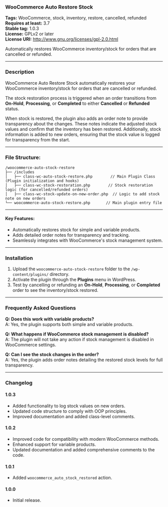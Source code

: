 ### WooCommerce Auto Restore Stock

**Tags:** WooCommerce, stock, inventory, restore, cancelled, refunded\
**Requires at least:** 3.7\
**Stable tag:** 1.0.3\
**License:** GPLv2 or later\
**License URI:** <http://www.gnu.org/licenses/gpl-2.0.html>

Automatically restores WooCommerce inventory/stock for orders that are cancelled or refunded.

---

### Description

WooCommerce Auto Restore Stock automatically restores your WooCommerce inventory/stock for orders that are cancelled or refunded.

The stock restoration process is triggered when an order transitions from **On-Hold**, **Processing**, or **Completed** to either **Cancelled** or **Refunded** status.

When stock is restored, the plugin also adds an order note to provide transparency about the changes. These notes indicate the adjusted stock values and confirm that the inventory has been restored. Additionally, stock information is added to new orders, ensuring that the stock value is logged for transparency from the start.

---

### File Structure:

```
/woocommerce-auto-stock-restore
├── /includes
│   ├── class-wc-auto-stock-restore.php        // Main Plugin Class (Plugin initialization and hooks)
│   ├── class-wc-stock-restoration.php        // Stock restoration logic (for cancelled/refunded orders)
│   ├── class-wc-stock-update-on-new-order.php  // Logic to add stock note on new orders
└── woocommerce-auto-stock-restore.php       // Main plugin entry file      
```

---

#### Key Features:

-   Automatically restores stock for simple and variable products.
-   Adds detailed order notes for transparency and tracking.
-   Seamlessly integrates with WooCommerce's stock management system.

---

### Installation

1.  Upload the `woocommerce-auto-stock-restore` folder to the `/wp-content/plugins/` directory.
2.  Activate the plugin through the **Plugins** menu in WordPress.
3.  Test by cancelling or refunding an **On-Hold**, **Processing**, or **Completed** order to see the inventory/stock restored.

---

### Frequently Asked Questions

**Q: Does this work with variable products?**\
A: Yes, the plugin supports both simple and variable products.

**Q: What happens if WooCommerce stock management is disabled?**\
A: The plugin will not take any action if stock management is disabled in WooCommerce settings.

**Q: Can I see the stock changes in the order?**\
A: Yes, the plugin adds order notes detailing the restored stock levels for full transparency.

---

### Changelog

#### 1.0.3

-   Added functionality to log stock values on new orders.
-   Updated code structure to comply with OOP principles.
-   Improved documentation and added class-level comments.

#### 1.0.2

-   Improved code for compatibility with modern WooCommerce methods.
-   Enhanced support for variable products.
-   Updated documentation and added comprehensive comments to the code.

#### 1.0.1

-   Added `woocommerce_auto_stock_restored` action.

#### 1.0.0

-   Initial release.
